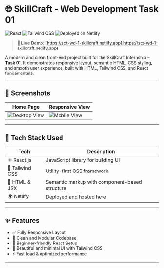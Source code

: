 # 🌐 SkillCraft - Web Development Task 01

![React](https://img.shields.io/badge/React-20232A?style=for-the-badge&logo=react&logoColor=61DAFB)
![Tailwind CSS](https://img.shields.io/badge/TailwindCSS-38B2AC?style=for-the-badge&logo=tailwind-css&logoColor=white)
![Deployed on Netlify](https://img.shields.io/badge/Deployed-Netlify-brightgreen?style=for-the-badge&logo=netlify)

> 🚀 **Live Demo**: [https://sct-wd-1-skillcraft.netlify.app](https://sct-wd-1-skillcraft.netlify.app)

A modern and clean front-end project built for the SkillCraft Internship – **Task 01**. It demonstrates responsive layout, semantic HTML, CSS styling, and smooth user experience, built with HTML, Tailwind CSS, and React fundamentals.

---

## 📸 Screenshots

| Home Page | Responsive View |
|-----------|-----------------|
| ![Desktop View](https://via.placeholder.com/350x200?text=Desktop+Home+View) | ![Mobile View](https://via.placeholder.com/150x300?text=Mobile+View) |

---

## 🚧 Tech Stack Used

| Tech | Description |
|------|-------------|
| ⚛️ React.js | JavaScript library for building UI |
| 💨 Tailwind CSS | Utility-first CSS framework |
| 🎨 HTML & JSX | Semantic markup with component-based structure |
| 🌍 Netlify | Deployed and hosted here |

---

## ✨ Features

- ✅ Fully Responsive Layout
- 🧱 Clean and Modular Codebase
- 🎯 Beginner-friendly React Setup
- 🌈 Beautiful and minimal UI with Tailwind CSS
- ⚡ Fast load & optimized performance

---
